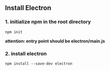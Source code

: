 ## Install Electron
### 1. initialize npm in the root directory
```
npm init
``` 
**attention: entry point should be electron/main.js**

### 2. install electron  
```
npm install --save-dev electron
```